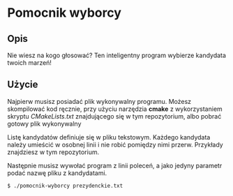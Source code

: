 # Pomocnik wyborcy
## Opis
Nie wiesz na kogo głosować? Ten inteligentny program wybierze kandydata twoich marzeń!
## Użycie
Najpierw musisz posiadać plik wykonywalny programu. Możesz skompilować kod ręcznie, przy użyciu narzędzia **cmake** z wykorzystaniem skryptu *CMakeLists.txt* znajdującego się w tym repozytorium, albo pobrać gotowy plik wykonywalny

Listę kandydatów definiuje się w pliku tekstowym. Każdego kandydata należy umieścić w osobnej linii i nie robić pomiędzy nimi przerw. Przykłady znajdziesz w tym repozytorium.

Następnie musisz wywołać program z linii poleceń, a jako jedyny parametr podać nazwę pliku z kandydatami.

```bash
$ ./pomocnik-wyborcy prezydenckie.txt
```

